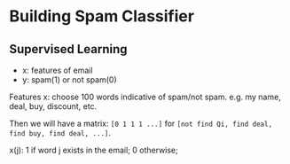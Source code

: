 # Building Spam Classifier

## Supervised Learning
- x: features of email
- y: spam(1) or not spam(0)

Features x: choose 100 words indicative of spam/not spam.
e.g. my name, deal, buy, discount, etc.

Then we will have a matrix:
`[0 1 1 1 ...]` for `[not find Qi, find deal, find buy, find deal, ...]`.

x(j): 1 if word j exists in the email; 0 otherwise;

